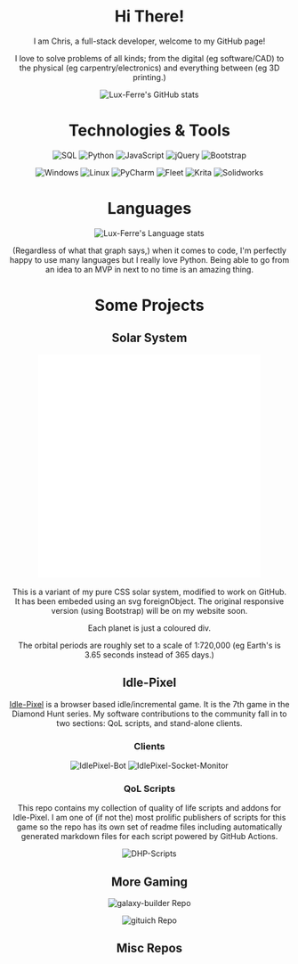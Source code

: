 <h1 align="center">Hi There!</h1>
<p align="center">
 I am Chris, a full-stack developer, welcome to my GitHub page!
</p>
<p align="center">
 I love to solve problems of all kinds; from the digital (eg software/CAD) to the physical (eg carpentry/electronics) and everything between (eg 3D printing.)
</p>

<p align="center">
 <img src="https://github-readme-stats-luxferre.vercel.app/api?username=Lux-Ferre&hide=stars&show_icons=true&theme=radical&rank_icon=github&include_all_commits=true&custom_title=Lux-Ferres%20GitHub%20Stats" title="Lux-Ferre's GitHub stats" />
</p>

<h1 align="center">Technologies & Tools</h1>

<p align="center">
 <img src="https://readme-components.vercel.app/api?component=logo&logo=sqlite&fill=b51d5a&textfill=000000&desc=SQL" title="SQL" />
 <img src="https://readme-components.vercel.app/api?component=logo&logo=python&fill=b51d5a&textfill=000000" title="Python" />
 <img src="https://readme-components.vercel.app/api?component=logo&logo=javascript&fill=b51d5a&textfill=000000&desc=JavaScript" title="JavaScript" />
 <img src="https://readme-components.vercel.app/api?component=logo&logo=jquery&fill=b51d5a&textfill=000000&desc=%6AQuery" title="jQuery" />
 <img src="https://readme-components.vercel.app/api?component=logo&logo=bootstrap&fill=b51d5a&textfill=000000" title="Bootstrap" />
</p>

<p align="center">
 <img src="https://readme-components.vercel.app/api?component=logo&logo=windows&fill=b51d5a&textfill=000000" title="Windows" />
 <img src="https://readme-components.vercel.app/api?component=logo&logo=linux&fill=b51d5a&textfill=000000" title="Linux" />
 <img src="https://readme-components.vercel.app/api?component=logo&logo=pycharm&fill=b51d5a&textfill=000000&desc=PyCharm" title="PyCharm" />
 <img src="https://readme-components.vercel.app/api?component=logo&logo=jetbrains&fill=b51d5a&textfill=000000&desc=fleet" title="Fleet" />
 <img src="https://readme-components.vercel.app/api?component=logo&logo=krita&fill=b51d5a&textfill=000000" title="Krita" />
 <img src="https://readme-components.vercel.app/api?component=logo&logo=dassaultsystemes&desc=solidworks&fill=b51d5a&textfill=000000" title="Solidworks" />
</p>

<h1 align="center">Languages</h1>

<p align="center">
 <img src="https://github-readme-stats-luxferre.vercel.app/api/top-langs?username=Lux-Ferre&show_icons=true&theme=radical&layout=compact" title="Lux-Ferre's Language stats" />
</p>

<p align="center">
 (Regardless of what that graph says,) when it comes to code, I'm perfectly happy to use many languages but I really love Python. Being able to go from an idea to an MVP in next to no time is an amazing thing.
</p>

<h1 align="center">Some Projects</h1>

<h2 align="center">Solar System</h2>
<div align="center">
    <img src="solar_system.svg" width="400" height="400">
</div>
<p align="center">
 This is a variant of my pure CSS solar system, modified to work on GitHub. It has been embeded using an svg foreignObject.
 The original responsive version (using Bootstrap) will be on my website soon.
</p>
<p align="center">
 Each planet is just a coloured div. 
</p>
<p align="center">
 The orbital periods are roughly set to a scale of 1:720,000 (eg Earth's is 3.65 seconds instead of 365 days.)
</p>

<h2 align="center">Idle-Pixel</h2>
<p align="center">
 <a href="https://idle-pixel.com">Idle-Pixel</a> is a browser based idle/incremental game. It is the 7th game in the Diamond Hunt series. My software contributions to the community fall in to two sections: QoL scripts, and stand-alone clients.
</p>

<h3 align="center">Clients</h3>

<p align="center">
 <img src="https://github-readme-stats-luxferre.vercel.app/api/pin?username=Lux-Ferre&repo=IdlePixel-Bot&theme=radical" title="IdlePixel-Bot" />
 <img src="https://github-readme-stats-luxferre.vercel.app/api/pin?username=Lux-Ferre&repo=idlepixel-websocket-monitor&theme=radical" title="IdlePixel-Socket-Monitor" />
</p>

<h3 align="center">QoL Scripts</h3>

<p align="center">
 This repo contains my collection of quality of life scripts and addons for Idle-Pixel. I am one of (if not the) most prolific publishers of scripts for this game so the repo has its own set of readme files including automatically generated markdown files for each script powered by GitHub Actions.
</p>

<p align="center">
 <img src="https://github-readme-stats-luxferre.vercel.app/api/pin?username=Lux-Ferre&repo=DHP-Scripts&theme=radical" title="DHP-Scripts" />
</p>

<h2 align="center">More Gaming</h2>


<p align="center">
 <img src="https://github-readme-stats-luxferre.vercel.app/api/pin?username=Lux-Ferre&repo=galaxy-builder&theme=radical" title="galaxy-builder Repo" />
</p>
<p align="center">
 <img src="https://github-readme-stats-luxferre.vercel.app/api/pin?username=Lux-Ferre&repo=gituich&theme=radical" title="gituich Repo" />
</p>

<h2 align="center">Misc Repos</h2>


<p align="center">
 <img src="" title="" />
</p>
<p align="center">
 <img src="" title="" />
</p>
